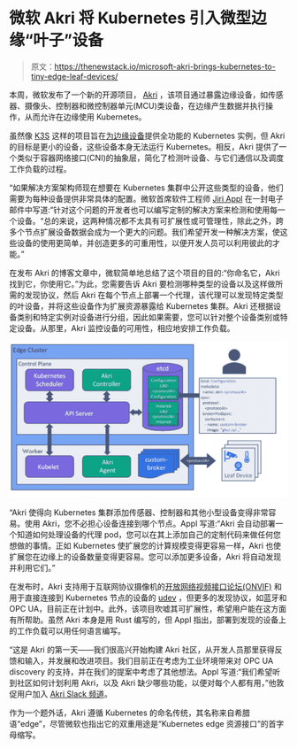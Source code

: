 # 微软 Akri 将 Kubernetes 引入微型边缘“叶子”设备

> 原文：<https://thenewstack.io/microsoft-akri-brings-kubernetes-to-tiny-edge-leaf-devices/>

本周，微软发布了一个新的开源项目， [Akri](https://aka.ms/akri) ，该项目通过暴露边缘设备，如传感器、摄像头、控制器和微控制器单元(MCU)类设备，在边缘产生数据并执行操作，从而允许在边缘使用 Kubernetes。

虽然像 [K3S](https://k3s.io/) 这样的项目旨在[为边缘设备](https://thenewstack.io/ranchers-k3s-joins-cncf-sandbox-as-first-kubernetes-distribution/)提供全功能的 Kubernetes 实例，但 Akri 的目标是更小的设备，这些设备本身无法运行 Kubernetes。相反，Akri 提供了一个类似于容器网络接口(CNI)的抽象层，简化了检测叶设备、与它们通信以及调度工作负载的过程。

“如果解决方案架构师现在想要在 Kubernetes 集群中公开这些类型的设备，他们需要为每种设备提供非常具体的配置。微软首席软件工程师 [Jiri Appl](https://www.linkedin.com/in/jiriappl) 在一封电子邮件中写道:“针对这个问题的开发者也可以编写定制的解决方案来检测和使用每一个设备。“总的来说，这两种情况都不太具有可扩展性或可管理性，除此之外，跨多个节点扩展设备数据会成为一个更大的问题。我们希望开发一种解决方案，使这些设备的使用更简单，并创造更多的可重用性，以便开发人员可以利用彼此的才能。”

在发布 Akri 的博客文章中，微软简单地总结了这个项目的目的:“你命名它，Akri 找到它，你使用它。”为此，您需要告诉 Akri 要检测哪种类型的设备以及这样做所需的发现协议，然后 Akri 在每个节点上部署一个代理，该代理可以发现特定类型的叶设备，并将这些设备作为扩展资源暴露给 Kubernetes 集群。Akri 还根据设备类别和特定实例对设备进行分组，因此如果需要，您可以针对整个设备类别或特定设备。从那里，Akri 监控设备的可用性，相应地安排工作负载。

[![](img/98e3032e454a5530a3c425765d152de9.png)](https://cloudblogs.microsoft.com/opensource/2020/10/20/announcing-akri-open-source-project-building-connected-edge-kubernetes/)

“Akri 使得向 Kubernetes 集群添加传感器、控制器和其他小型设备变得非常容易。使用 Akri，您不必担心设备连接到哪个节点。Appl 写道:“Akri 会自动部署一个知道如何处理设备的代理 pod，您可以在其上添加自己的定制代码来做任何您想做的事情。正如 Kubernetes 使扩展您的计算规模变得更容易一样，Akri 也使扩展您在边缘上的设备数量变得更容易。您可以添加更多设备，Akri 将自动发现并利用它们。”

在发布时，Akri 支持用于互联网协议摄像机的[开放网络视频接口论坛(ONVIF)](https://www.onvif.org/) 和用于直接连接到 Kubernetes 节点的设备的 [udev](https://en.wikipedia.org/wiki/Udev) ，但更多的发现协议，如蓝牙和 OPC UA，目前正在计划中。此外，该项目吹嘘其可扩展性，希望用户能在这方面有所帮助。虽然 Akri 本身是用 Rust 编写的，但 Appl 指出，部署到发现的设备上的工作负载可以用任何语言编写。

“这是 Akri 的第一天——我们很高兴开始构建 Akri 社区，从开发人员那里获得反馈和输入，并发展和改进项目。我们目前正在考虑为工业环境带来对 OPC UA discovery 的支持，并在我们的提案中考虑了其他想法。Appl 写道:“我们希望听到社区如何计划利用 Akri，以及 Akri 缺少哪些功能，以便对每个人都有用，”他敦促用户加入 [Akri Slack 频道](https://aka.ms/akri/channel)。

作为一个题外话，Akri 遵循 Kubernetes 的命名传统，其名称来自希腊语“edge”，尽管微软也指出它的双重用途是“Kubernetes edge 资源接口”的首字母缩写。

<svg xmlns:xlink="http://www.w3.org/1999/xlink" viewBox="0 0 68 31" version="1.1"><title>Group</title> <desc>Created with Sketch.</desc></svg>